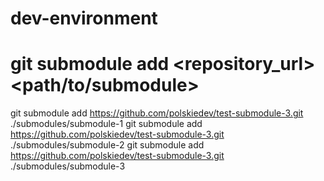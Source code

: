 # dev-environment

# git submodule add <repository_url> <path/to/submodule>

git submodule add https://github.com/polskiedev/test-submodule-3.git ./submodules/submodule-1
git submodule add https://github.com/polskiedev/test-submodule-3.git ./submodules/submodule-2
git submodule add https://github.com/polskiedev/test-submodule-3.git ./submodules/submodule-3
